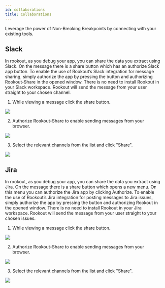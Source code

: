 ```yaml
---
id: collaborations
title: Collaborations
---
```


Leverage the power of Non-Breaking Breakpoints by connecting with your existing tools.

## Slack

In rookout, as you debug your app, you can share the data you extract using Slack.
On the message there is a share button which has an authorize Slack app button.
To enable the use of Rookout’s Slack integration for message sharing, simply authorize the app by pressing the button and authorizing Rookout-Share in the opened window.
There is no need to install Rookout in your Slack workspace.
Rookout will send the message from your user straight to your chosen channel.

1. While viewing a message click the share button.

<img src="/img/screenshots/click-share.png" />
 
2. Authorize Rookout-Share to enable sending messages from your browser.

<img src="/img/screenshots/authorize-slack.png" />

3. Select the relevant channels from the list and click "Share".

<img src="/img/screenshots/select-channels.png" />

## Jira

In rookout, as you debug your app, you can share the data you extract using Jira.
On the message there is a share button which opens a new menu. 
On this menu you can authorize the Jira app by clicking Authorize.
To enable the use of Rookout’s Jira integration for posting messages to Jira issues,
simply authorize the app by pressing the button and authorizing Rookout in the opened window.
There is no need to install Rookout in your Jira workspace.
Rookout will send the message from your user straight to your chosen issues.

1. While viewing a message click the share button.

<img src="/img/screenshots/click-share.png" />
 
2. Authorize Rookout-Share to enable sending messages from your browser.

<img src="/img/screenshots/authorize-jira.png" />

3. Select the relevant channels from the list and click "Share".

<img src="/img/screenshots/select-ticket.png" />


